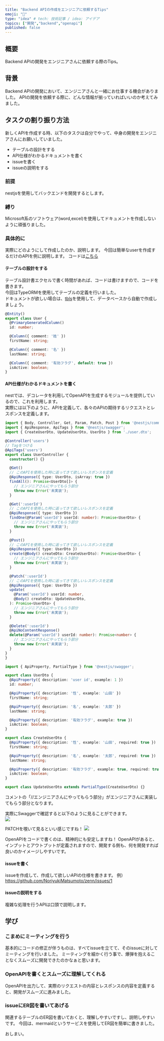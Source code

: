 ```yaml
---
title: "Backend APIの作成をエンジニアに依頼するTips"
emoji: "📘"
type: "idea" # tech: 技術記事 / idea: アイデア
topics: ["開発","backend","openapi"]
published: false
---
```


## 概要
Backend APIの開発をエンジニアさんに依頼する際のTips。

## 背景
Backend APIの開発において、エンジニアさんと一緒にお仕事する機会がありました。
APIの開発を依頼する際に、どんな情報が揃っていればいいのか考えてみました。


## タスクの割り振り方法
新しくAPIを作成する時、以下のタスクは自分でやって、中身の開発をエンジニアさんにお願いしていました。
- テーブルの設計をする
- API仕様がわかるドキュメントを書く
- issueを書く
- issueの説明をする

### 前提
nestjsを使用してバックエンドを開発するとします。  

### 縛り
Microsoft系のソフトウェア(word,excel)を使用してドキュメントを作成しないように頑張りました。

### 具体的に
実際にどのようにして作成したのか、説明します。
今回は簡単なuserを作成するだけのAPIを例に説明します。
コードは[こちら]()

#### テーブルの設計をする
テーブル設計書エクセルで書く時間があれば、コードは書けますので、コードを書きます。  
今回はTypeORMを使用してテーブルの定義を行いました。  
ドキュメントが欲しい場合は、[tbls](https://github.com/k1LoW/tbls)を使用して、データベースから自動で作成しましょう。  

```ts
@Entity()
export class User {
  @PrimaryGeneratedColumn()
  id: number;

  @Column({ comment: '姓' })
  firstName: string;

  @Column({ comment: '名' })
  lastName: string;

  @Column({ comment: '有効フラグ', default: true })
  isActive: boolean;
}
```

#### API仕様がわかるドキュメントを書く
nestでは、デコレータを利用してOpenAPIを生成するモジュールを提供しているので、これを利用します。  
実際には以下のように、APIを定義して、各々のAPIの期待するリクエストとレスポンスを定義します。  

```ts
import { Body, Controller, Get, Param, Patch, Post } from '@nestjs/common';
import { ApiResponse, ApiTags } from '@nestjs/swagger';
import { CreateUserDto, UpdateUserDto, UserDto } from './user.dto';

@Controller('users')
// Tagをつける
@ApiTags('users')
export class UserController {
  constructor() {}

  @Get()
  // このAPIを使用した時に返ってきて欲しいレスポンスを定義
  @ApiResponse({ type: UserDto, isArray: true })
  findAll(): Promise<UserDto[]> {
    // エンジニアさんにやってもらう部分
    throw new Error('未実装');
  }

  @Get(':userId')
  // このAPIを使用した時に返ってきて欲しいレスポンスを定義
  @ApiResponse({ type: UserDto })
  findOne(@Param('userId') userId: number): Promise<UserDto> {
    // エンジニアさんにやってもらう部分
    throw new Error('未実装');
  }

  @Post()
  // このAPIを使用した時に返ってきて欲しいレスポンスを定義
  @ApiResponse({ type: UserDto })
  create(@Body() createDto: CreateUserDto): Promise<UserDto> {
    // エンジニアさんにやってもらう部分
    throw new Error('未実装');
  }

  @Patch(':userId')
  // このAPIを使用した時に返ってきて欲しいレスポンスを定義
  @ApiResponse({ type: UserDto })
  update(
    @Param('userId') userId: number,
    @Body() createDto: UpdateUserDto,
  ): Promise<UserDto> {
    // エンジニアさんにやってもらう部分
    throw new Error('未実装');
  }

  @Delete(':userId')
  @ApiNoContentResponse()
  delete(@Param('userId') userId: number): Promise<number> {
    // エンジニアさんにやってもらう部分
    throw new Error('未実装');
  }
}
}
```

```ts
import { ApiProperty, PartialType } from '@nestjs/swagger';

export class UserDto {
  @ApiProperty({ description: 'user id', example: 1 })
  id: number;

  @ApiProperty({ description: '性', example: '山田' })
  firstName: string;

  @ApiProperty({ description: '名', example: '太郎' })
  lastName: string;

  @ApiProperty({ description: '有効フラグ', example: true })
  isActive: boolean;
}

export class CreateUserDto {
  @ApiProperty({ description: '性', example: '山田', required: true })
  firstName: string;

  @ApiProperty({ description: '名', example: '太郎', required: true })
  lastName: string;

  @ApiProperty({ description: '有効フラグ', example: true, required: true })
  isActive: boolean;
}

export class UpdateUserDto extends PartialType(CreateUserDto) {}
```

コメントの「//エンジニアさんにやってもらう部分」がエンジニアさんに実装してもらう部分となります。

実際にSwaggerで確認すると以下のように見ることができます。  
![](/images/develop-backend-api/swagger-main.png)

PATCHを覗いて見るといい感じですね！
![](/images/develop-backend-api/swagger-patch.png)

OpenAPIをコードで書くのは、精神的にも安定しますね！
OpenAPIがあると、インプットとアウトプットが定義されますので、開発する側も、何を開発すれば良いのかイメージしやすいです。

#### issueを書く
issueを作成して、作成して欲しいAPIの仕様を書きます。
例）https://github.com/NoriyukiMatsumoto/zenn/issues/1

#### issueの説明をする
複雑な処理を行うAPIは口頭で説明します。

## 学び

### こまめにミーティングを行う
基本的にコードの修正が伴うものは、すべてissueを立てて、そのissueに対してミーティングを行いました。
ミーティングを細かく行う事で、爆弾を抱えることなくスムーズに開発できたのかなぁと思います。

### OpenAPIを書くとスムーズに理解してくれる
OpenAPIを出力して、実際のリクエストの内容とレスポンスの内容を定義すると、開発がスムーズに進みました。  

### issueにER図を書いてあげる
関連するテーブルのER図を書いておくと、理解しやすいですし、説明しやすいです。
今回は、mermaidというサービスを使用してER図を簡単に書きました。
  
  
おしまい。